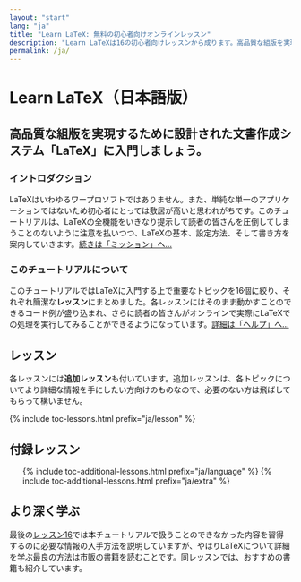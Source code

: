 ```yaml
---
layout: "start"
lang: "ja"
title: "Learn LaTeX: 無料の初心者向けオンラインレッスン"
description: "Learn LaTeXは16の初心者向けレッスンから成ります。高品質な組版を実現するために設計された文書作成システム「LaTeX」に入門しましょう。"
permalink: /ja/
---
```


# Learn LaTeX（日本語版）

<h2 class="heading__introduction">高品質な組版を実現するために設計された文書作成システム「LaTeX」に入門しましょう。</h2>

<div class="text-columns">
  <section>
    <h3  class="text-columns__heading">イントロダクション</h3>
      <p>LaTeXはいわゆるワープロソフトではありません。また、単純な単一のアプリケーションではないため初心者にとっては敷居が高いと思われがちです。このチュートリアルは、LaTeXの全機能をいきなり提示して読者の皆さんを圧倒してしまうことのないように注意を払いつつ、LaTeXの基本、設定方法、そして書き方を案内していきます。<a href="./mission">続きは「ミッション」へ&hellip;</a></p>
  </section>
  <section>
    <h3 class="text-columns__heading">このチュートリアルについて</h3>
      <p>このチュートリアルではLaTeXに入門する上で重要なトピックを16個に絞り、それぞれ簡潔な<strong>レッスン</strong>にまとめました。各レッスンにはそのまま動かすことのできるコード例が盛り込まれ、さらに読者の皆さんがオンラインで実際にLaTeXでの処理を実行してみることができるようになっています。<a href="./help#examples">詳細は「ヘルプ」へ&hellip;</a></p>
  </section>
</div>

<h2 class="heading__toc" id="toc">レッスン</h2>

<p class="paragraph__toc">各レッスンには<strong>追加レッスン</strong>も付いています。追加レッスンは、各トピックについてより詳細な情報を手にしたい方向けのものなので、必要のない方は飛ばしてもらって構いません。</p>

{% include toc-lessons.html prefix="ja/lesson" %}

<h2 class="heading__toc">付録レッスン</h2>
<ul class="lessons-toc">
  {% include toc-additional-lessons.html prefix="ja/language" %}
  {% include toc-additional-lessons.html prefix="ja/extra" %}
</ul>

## より深く学ぶ

最後の[レッスン16](./lesson-16)では本チュートリアルで扱うことのできなかった内容を習得するのに必要な情報の入手方法を説明していますが、やはりLaTeXについて詳細を学ぶ最良の方法は市販の書籍を読むことです。同レッスンでは、おすすめの書籍も紹介しています。
